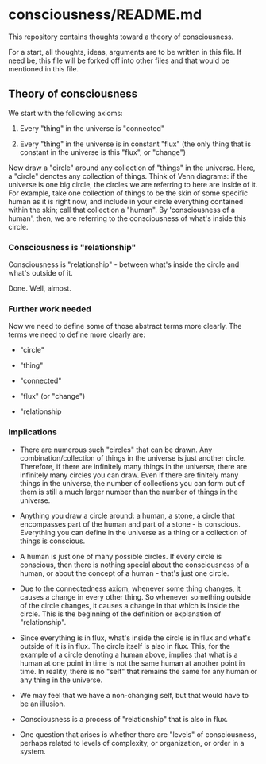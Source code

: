 # consciousness/README.md

This repository contains thoughts toward a theory of consciousness.

For a start, all thoughts, ideas, arguments are to be written in this
file. If need be, this file will be forked off into other files and
that would be mentioned in this file.

## Theory of consciousness

We start with the following axioms:

1. Every "thing" in the universe is "connected"

2. Every "thing" in the universe is in constant "flux" (the only thing
   that is constant in the universe is this "flux", or "change")

Now draw a "circle" around any collection of "things" in the universe.
Here, a "circle" denotes any collection of things. Think of Venn
diagrams: if the universe is one big circle, the circles we are
referring to here are inside of it.  For example, take one collection
of things to be the skin of some specific human as it is right now,
and include in your circle everything contained within the skin; call
that collection a "human".  By 'consciousness of a human', then, we
are referring to the consciousness of what's inside this circle.

### Consciousness is "relationship"

Consciousness is "relationship" - between what's inside the circle and
what's outside of it.

Done. Well, almost.

### Further work needed

Now we need to define some of those abstract terms more clearly. The
terms we need to define more clearly are:

* "circle"

* "thing"

* "connected"

* "flux" (or "change")

* "relationship

### Implications

* There are numerous such "circles" that can be drawn.  Any
  combination/collection of things in the universe is just another
  circle. Therefore, if there are infinitely many things in the
  universe, there are infinitely many circles you can draw. Even if
  there are finitely many things in the universe, the number of
  collections you can form out of them is still a much larger number
  than the number of things in the universe.

* Anything you draw a circle around: a human, a stone, a circle that
  encompasses part of the human and part of a stone - is
  conscious. Everything you can define in the universe as a thing or a
  collection of things is conscious.

* A human is just one of many possible circles. If every circle is
  conscious, then there is nothing special about the consciousness of
  a human, or about the concept of a human - that's just one circle.

* Due to the connectedness axiom, whenever some thing changes, it
  causes a change in every other thing. So whenever something outside
  of the circle changes, it causes a change in that which is inside
  the circle.  This is the beginning of the definition or explanation
  of "relationship".

* Since everything is in flux, what's inside the circle is in flux and
  what's outside of it is in flux. The circle itself is also in
  flux. This, for the example of a circle denoting a human above,
  implies that what is a human at one point in time is not the same
  human at another point in time. In reality, there is no "self" that
  remains the same for any human or any thing in the universe.

* We may feel that we have a non-changing self, but that would have to
  be an illusion.

* Consciousness is a process of "relationship" that is also in flux.

* One question that arises is whether there are "levels" of
  consciousness, perhaps related to levels of complexity, or
  organization, or order in a system.
